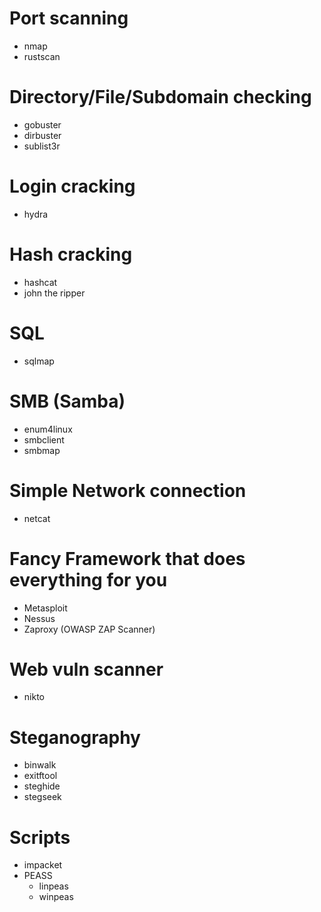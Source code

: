 # Port scanning
- nmap
- rustscan

# Directory/File/Subdomain checking
- gobuster
- dirbuster
- sublist3r

# Login cracking
- hydra


# Hash cracking
- hashcat
- john the ripper

# SQL
- sqlmap

# SMB (Samba)
- enum4linux
- smbclient
- smbmap

# Simple Network connection
- netcat

# Fancy Framework that does everything for you
- Metasploit
- Nessus
- Zaproxy (OWASP ZAP Scanner)

# Web vuln scanner
- nikto

# Steganography
- binwalk
- exitftool
- steghide
- stegseek

# Scripts
- impacket
- PEASS
    - linpeas
    - winpeas
